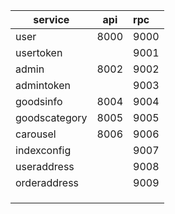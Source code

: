 | service       | api  | rpc  |
| ------------- | ---- | :--- |
| user          | 8000 | 9000 |
| usertoken     |      | 9001 |
| admin         | 8002 | 9002 |
| admintoken    |      | 9003 |
| goodsinfo     | 8004 | 9004 |
| goodscategory | 8005 | 9005 |
| carousel      | 8006 | 9006 |
| indexconfig   |      | 9007 |
| useraddress   |      | 9008 |
| orderaddress  |      | 9009 |
|               |      |      |
|               |      |      |
|               |      |      |

